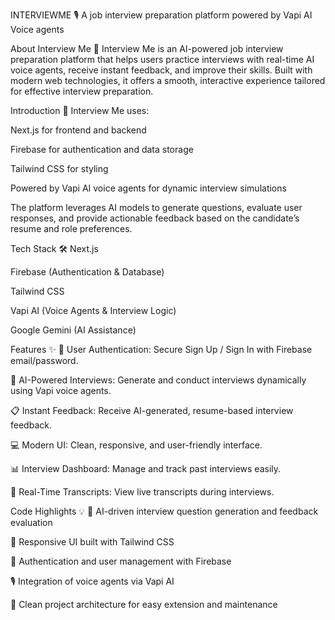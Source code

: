 INTERVIEWME 🎙️
A job interview preparation platform powered by Vapi AI Voice agents

About Interview Me 🤖
Interview Me is an AI-powered job interview preparation platform that helps users practice interviews with real-time AI voice agents, receive instant feedback, and improve their skills. Built with modern web technologies, it offers a smooth, interactive experience tailored for effective interview preparation.

Introduction 🚀
Interview Me uses:

Next.js for frontend and backend

Firebase for authentication and data storage

Tailwind CSS for styling

Powered by Vapi AI voice agents for dynamic interview simulations

The platform leverages AI models to generate questions, evaluate user responses, and provide actionable feedback based on the candidate’s resume and role preferences.

Tech Stack 🛠️
Next.js

Firebase (Authentication & Database)

Tailwind CSS

Vapi AI (Voice Agents & Interview Logic)

Google Gemini (AI Assistance)

Features ✨
🔐 User Authentication: Secure Sign Up / Sign In with Firebase email/password.

🎤 AI-Powered Interviews: Generate and conduct interviews dynamically using Vapi voice agents.

📋 Instant Feedback: Receive AI-generated, resume-based interview feedback.

💻 Modern UI: Clean, responsive, and user-friendly interface.

📊 Interview Dashboard: Manage and track past interviews easily.

📝 Real-Time Transcripts: View live transcripts during interviews.

Code Highlights 💡
🤖 AI-driven interview question generation and feedback evaluation

🎨 Responsive UI built with Tailwind CSS

🔑 Authentication and user management with Firebase

🎙️ Integration of voice agents via Vapi AI

🧱 Clean project architecture for easy extension and maintenance

